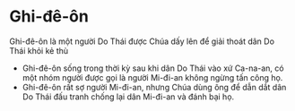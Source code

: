# Ghi-đê-ôn

Ghi-đê-ôn là một người Do Thái được Chúa dấy lên để giải thoát dân Do Thái khỏi kẻ thù
- Ghi-đê-ôn sống trong thời kỳ sau khi dân Do Thái vào xứ Ca-na-an, có một nhóm người được gọi là người Mi-đi-an không ngừng tấn công họ.
- Ghi-đê-ôn rất sợ người Mi-đi-an, nhưng Chúa dùng ông để dẫn dắt dân Do Thái đấu tranh chống lại dân Mi-đi-an và đánh bại họ.

